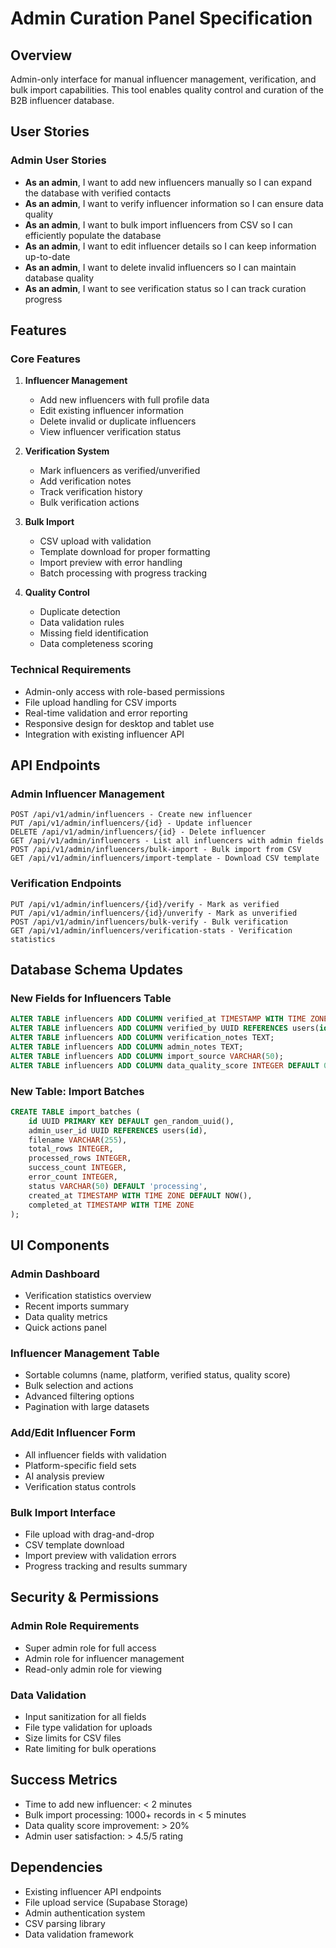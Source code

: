 # Admin Curation Panel Specification

## Overview
Admin-only interface for manual influencer management, verification, and bulk import capabilities. This tool enables quality control and curation of the B2B influencer database.

## User Stories

### Admin User Stories
- **As an admin**, I want to add new influencers manually so I can expand the database with verified contacts
- **As an admin**, I want to verify influencer information so I can ensure data quality
- **As an admin**, I want to bulk import influencers from CSV so I can efficiently populate the database
- **As an admin**, I want to edit influencer details so I can keep information up-to-date
- **As an admin**, I want to delete invalid influencers so I can maintain database quality
- **As an admin**, I want to see verification status so I can track curation progress

## Features

### Core Features
1. **Influencer Management**
   - Add new influencers with full profile data
   - Edit existing influencer information
   - Delete invalid or duplicate influencers
   - View influencer verification status

2. **Verification System**
   - Mark influencers as verified/unverified
   - Add verification notes
   - Track verification history
   - Bulk verification actions

3. **Bulk Import**
   - CSV upload with validation
   - Template download for proper formatting
   - Import preview with error handling
   - Batch processing with progress tracking

4. **Quality Control**
   - Duplicate detection
   - Data validation rules
   - Missing field identification
   - Data completeness scoring

### Technical Requirements
- Admin-only access with role-based permissions
- File upload handling for CSV imports
- Real-time validation and error reporting
- Responsive design for desktop and tablet use
- Integration with existing influencer API

## API Endpoints

### Admin Influencer Management
```
POST /api/v1/admin/influencers - Create new influencer
PUT /api/v1/admin/influencers/{id} - Update influencer
DELETE /api/v1/admin/influencers/{id} - Delete influencer
GET /api/v1/admin/influencers - List all influencers with admin fields
POST /api/v1/admin/influencers/bulk-import - Bulk import from CSV
GET /api/v1/admin/influencers/import-template - Download CSV template
```

### Verification Endpoints
```
PUT /api/v1/admin/influencers/{id}/verify - Mark as verified
PUT /api/v1/admin/influencers/{id}/unverify - Mark as unverified
POST /api/v1/admin/influencers/bulk-verify - Bulk verification
GET /api/v1/admin/influencers/verification-stats - Verification statistics
```

## Database Schema Updates

### New Fields for Influencers Table
```sql
ALTER TABLE influencers ADD COLUMN verified_at TIMESTAMP WITH TIME ZONE;
ALTER TABLE influencers ADD COLUMN verified_by UUID REFERENCES users(id);
ALTER TABLE influencers ADD COLUMN verification_notes TEXT;
ALTER TABLE influencers ADD COLUMN admin_notes TEXT;
ALTER TABLE influencers ADD COLUMN import_source VARCHAR(50);
ALTER TABLE influencers ADD COLUMN data_quality_score INTEGER DEFAULT 0;
```

### New Table: Import Batches
```sql
CREATE TABLE import_batches (
    id UUID PRIMARY KEY DEFAULT gen_random_uuid(),
    admin_user_id UUID REFERENCES users(id),
    filename VARCHAR(255),
    total_rows INTEGER,
    processed_rows INTEGER,
    success_count INTEGER,
    error_count INTEGER,
    status VARCHAR(50) DEFAULT 'processing',
    created_at TIMESTAMP WITH TIME ZONE DEFAULT NOW(),
    completed_at TIMESTAMP WITH TIME ZONE
);
```

## UI Components

### Admin Dashboard
- Verification statistics overview
- Recent imports summary
- Data quality metrics
- Quick actions panel

### Influencer Management Table
- Sortable columns (name, platform, verified status, quality score)
- Bulk selection and actions
- Advanced filtering options
- Pagination with large datasets

### Add/Edit Influencer Form
- All influencer fields with validation
- Platform-specific field sets
- AI analysis preview
- Verification status controls

### Bulk Import Interface
- File upload with drag-and-drop
- CSV template download
- Import preview with validation errors
- Progress tracking and results summary

## Security & Permissions

### Admin Role Requirements
- Super admin role for full access
- Admin role for influencer management
- Read-only admin role for viewing

### Data Validation
- Input sanitization for all fields
- File type validation for uploads
- Size limits for CSV files
- Rate limiting for bulk operations

## Success Metrics
- Time to add new influencer: < 2 minutes
- Bulk import processing: 1000+ records in < 5 minutes
- Data quality score improvement: > 20%
- Admin user satisfaction: > 4.5/5 rating

## Dependencies
- Existing influencer API endpoints
- File upload service (Supabase Storage)
- Admin authentication system
- CSV parsing library
- Data validation framework
